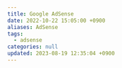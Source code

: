 ```yaml
---
title: Google AdSense
date: 2022-10-22 15:05:00 +0900
aliases: AdSense
tags:
  - adsense
categories: null
updated: 2023-08-19 12:35:04 +0900
---
```


